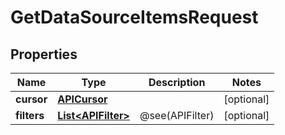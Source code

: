 

# GetDataSourceItemsRequest


## Properties

| Name | Type | Description | Notes |
|------------ | ------------- | ------------- | -------------|
|**cursor** | [**APICursor**](APICursor.md) |  |  [optional] |
|**filters** | [**List&lt;APIFilter&gt;**](APIFilter.md) | @see(APIFilter) |  [optional] |



